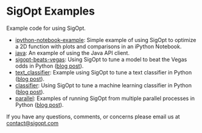 # SigOpt Examples

Example code for using SigOpt.

- [ipython-notebook-example](https://github.com/sigopt/sigopt-examples/tree/master/ipython-notebook-example): Simple example of using SigOpt to optimize a 2D function with plots and comparisons in an iPython Notebook.
- [java](https://github.com/sigopt/sigopt-examples/tree/master/java): An example of using the Java API client.
- [sigopt-beats-vegas](https://github.com/sigopt/sigopt-examples/tree/master/sigopt-beats-vegas): Using SigOpt to tune a model to beat the Vegas odds in Python ([blog post](http://blog.sigopt.com/post/136340340198/sigopt-for-ml-using-model-tuning-to-beat-vegas)).
- [text_classifier](https://github.com/sigopt/sigopt-examples/tree/master/text_classifier): Example using SigOpt to tune a text classifier in Python ([blog post](http://blog.sigopt.com/post/133089144983/sigopt-for-ml-automatically-tuning-text)).
- [classifier](https://github.com/sigopt/sigopt-examples/tree/master/classifier): Using SigOpt to tune a machine learning classifier in Python ([blog post](http://blog.sigopt.com/post/111903668663/tuning-machine-learning-models)).
- [parallel](https://github.com/sigopt/sigopt-examples/tree/master/parallel): Examples of running SigOpt from multiple parallel processes in Python ([blog post](http://blog.sigopt.com/post/111903668663/tuning-machine-learning-models)).

If you have any questions, comments, or concerns please email us at contact@sigopt.com
